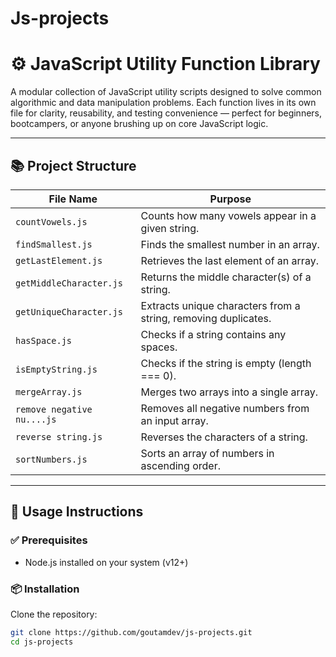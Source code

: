 # Js-projects
# ⚙️ JavaScript Utility Function Library

A modular collection of JavaScript utility scripts designed to solve common algorithmic and data manipulation problems. Each function lives in its own file for clarity, reusability, and testing convenience — perfect for beginners, bootcampers, or anyone brushing up on core JavaScript logic.

---

## 📚 Project Structure

| File Name                    | Purpose                                                                 |
|-----------------------------|-------------------------------------------------------------------------|
| `countVowels.js`            | Counts how many vowels appear in a given string.                        |
| `findSmallest.js`           | Finds the smallest number in an array.                                 |
| `getLastElement.js`         | Retrieves the last element of an array.                                |
| `getMiddleCharacter.js`     | Returns the middle character(s) of a string.                           |
| `getUniqueCharacter.js`     | Extracts unique characters from a string, removing duplicates.         |
| `hasSpace.js`               | Checks if a string contains any spaces.                                |
| `isEmptyString.js`          | Checks if the string is empty (length === 0).                          |
| `mergeArray.js`             | Merges two arrays into a single array.                                 |
| `remove negative nu....js`  | Removes all negative numbers from an input array.                      |
| `reverse string.js`         | Reverses the characters of a string.                                   |
| `sortNumbers.js`            | Sorts an array of numbers in ascending order.                          |

---

## 🚀 Usage Instructions

### ✅ Prerequisites
- Node.js installed on your system (v12+)

### 📦 Installation

Clone the repository:
```bash
git clone https://github.com/goutamdev/js-projects.git
cd js-projects
